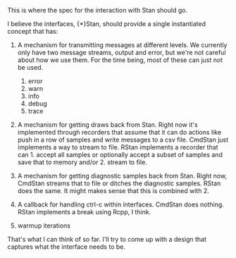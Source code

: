This is where the spec for the interaction with Stan should go.

I believe the interfaces, {*}Stan, should provide a single instantiated concept that has:

1. A mechanism for transmitting messages at different levels. We currently only have two message streams, output and error, but we're not careful about how we use them. For the time being, most of these can just not be used.
    1. error
    2. warn
    3. info
    4. debug
    5. trace

2. A mechanism for getting draws back from Stan. Right now it's implemented through recorders that assume that it can do actions like push in a row of samples and write messages to a csv file. CmdStan just implements a way to stream to file. RStan implements a recorder that can 1. accept all samples or optionally accept a subset of samples and save that to memory and/or 2. stream to file.

3. A mechanism for getting diagnostic samples back from Stan. Right now, CmdStan streams that to file or ditches the diagnostic samples. RStan does the same. It might makes sense that this is combined with 2.

4. A callback for handling ctrl-c within interfaces. CmdStan does nothing. RStan implements a break using Rcpp, I think.

5. warmup iterations

That's what I can think of so far. I'll try to come up with a design that captures what the interface needs to be.

